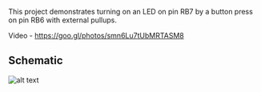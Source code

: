 This project demonstrates turning on an LED on pin RB7 by a button press on pin RB6 with external pullups.

Video - https://goo.gl/photos/smn6Lu7tUbMRTASM8

## Schematic

![alt text](https://github.com/SabeehKhan18/RandomMicrocontrollerProjects/blob/master/dsPIC33ev/LED_ON_BUTTON_PRESS.X/LED_ON_BUTTON_PRESS_SCHEMATIC.png?raw=true)
